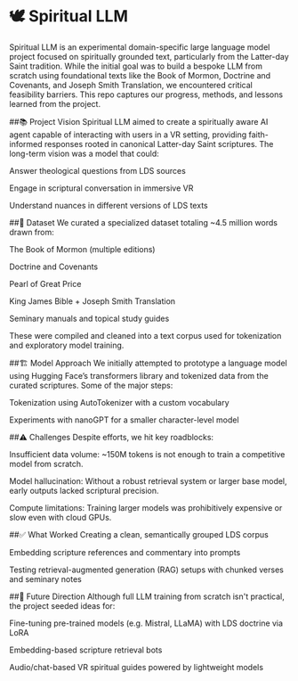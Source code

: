 # 🕊️ Spiritual LLM
Spiritual LLM is an experimental domain-specific large language model project focused on spiritually grounded text, particularly from the Latter-day Saint tradition. While the initial goal was to build a bespoke LLM from scratch using foundational texts like the Book of Mormon, Doctrine and Covenants, and Joseph Smith Translation, we encountered critical feasibility barriers. This repo captures our progress, methods, and lessons learned from the project.

##📚 Project Vision
Spiritual LLM aimed to create a spiritually aware AI agent capable of interacting with users in a VR setting, providing faith-informed responses rooted in canonical Latter-day Saint scriptures. The long-term vision was a model that could:

Answer theological questions from LDS sources

Engage in scriptural conversation in immersive VR

Understand nuances in different versions of LDS texts

##🧠 Dataset
We curated a specialized dataset totaling ~4.5 million words drawn from:

The Book of Mormon (multiple editions)

Doctrine and Covenants

Pearl of Great Price

King James Bible + Joseph Smith Translation

Seminary manuals and topical study guides

These were compiled and cleaned into a text corpus used for tokenization and exploratory model training.

##🏗️ Model Approach
We initially attempted to prototype a language model using Hugging Face’s transformers library and tokenized data from the curated scriptures. Some of the major steps:

Tokenization using AutoTokenizer with a custom vocabulary

Experiments with nanoGPT for a smaller character-level model

##⚠️ Challenges
Despite efforts, we hit key roadblocks:

Insufficient data volume: ~150M tokens is not enough to train a competitive model from scratch.

Model hallucination: Without a robust retrieval system or larger base model, early outputs lacked scriptural precision.

Compute limitations: Training larger models was prohibitively expensive or slow even with cloud GPUs.

##✅ What Worked
Creating a clean, semantically grouped LDS corpus

Embedding scripture references and commentary into prompts

Testing retrieval-augmented generation (RAG) setups with chunked verses and seminary notes

##🔄 Future Direction
Although full LLM training from scratch isn't practical, the project seeded ideas for:

Fine-tuning pre-trained models (e.g. Mistral, LLaMA) with LDS doctrine via LoRA

Embedding-based scripture retrieval bots

Audio/chat-based VR spiritual guides powered by lightweight models
